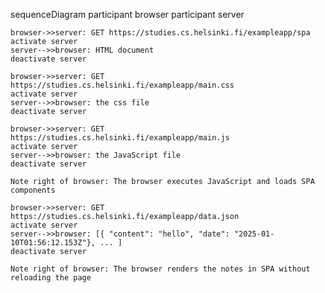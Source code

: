 sequenceDiagram
    participant browser
    participant server

    browser->>server: GET https://studies.cs.helsinki.fi/exampleapp/spa
    activate server
    server-->>browser: HTML document
    deactivate server

    browser->>server: GET https://studies.cs.helsinki.fi/exampleapp/main.css
    activate server
    server-->>browser: the css file
    deactivate server

    browser->>server: GET https://studies.cs.helsinki.fi/exampleapp/main.js
    activate server
    server-->>browser: the JavaScript file
    deactivate server

    Note right of browser: The browser executes JavaScript and loads SPA components

    browser->>server: GET https://studies.cs.helsinki.fi/exampleapp/data.json
    activate server
    server-->>browser: [{ "content": "hello", "date": "2025-01-10T01:56:12.153Z"}, ... ]
    deactivate server

    Note right of browser: The browser renders the notes in SPA without reloading the page

